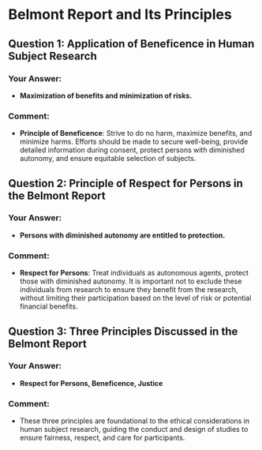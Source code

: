 # Belmont Report and Its Principles

## Question 1: Application of Beneficence in Human Subject Research

### Your Answer:
- **Maximization of benefits and minimization of risks.**

### Comment:
- **Principle of Beneficence**: Strive to do no harm, maximize benefits, and minimize harms. Efforts should be made to secure well-being, provide detailed information during consent, protect persons with diminished autonomy, and ensure equitable selection of subjects.

## Question 2: Principle of Respect for Persons in the Belmont Report

### Your Answer:
- **Persons with diminished autonomy are entitled to protection.**

### Comment:
- **Respect for Persons**: Treat individuals as autonomous agents, protect those with diminished autonomy. It is important not to exclude these individuals from research to ensure they benefit from the research, without limiting their participation based on the level of risk or potential financial benefits.

## Question 3: Three Principles Discussed in the Belmont Report

### Your Answer:
- **Respect for Persons, Beneficence, Justice**

### Comment:
- These three principles are foundational to the ethical considerations in human subject research, guiding the conduct and design of studies to ensure fairness, respect, and care for participants.
